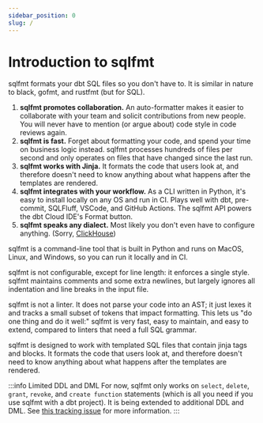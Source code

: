 ```yaml
---
sidebar_position: 0
slug: /
---
```


# Introduction to sqlfmt

sqlfmt formats your dbt SQL files so you don't have to. It is similar in nature to black, gofmt, and rustfmt (but for SQL).

1. **sqlfmt promotes collaboration.** An auto-formatter makes it easier to collaborate with your team and solicit contributions from new people. You will never have to mention (or argue about) code style in code reviews again.
1. **sqlfmt is fast.** Forget about formatting your code, and spend your time on business logic instead. sqlfmt processes hundreds of files per second and only operates on files that have changed since the last run.
1. **sqlfmt works with Jinja.** It formats the code that users look at, and therefore doesn't need to know anything about what happens after the templates are rendered.
1. **sqlfmt integrates with your workflow.** As a CLI written in Python, it's easy to install locally on any OS and run in CI. Plays well with dbt, pre-commit, SQLFluff, VSCode, and GitHub Actions. The sqlfmt API powers the dbt Cloud IDE's Format button.
1. **sqlfmt speaks any dialect.** Most likely you don't even have to configure anything. (Sorry, [ClickHouse](./dialects/index.md#clickhouse))

sqlfmt is a command-line tool that is built in Python and runs on MacOS, Linux, and Windows, so you can run it locally and in CI.

sqlfmt is not configurable, except for line length: it enforces a single style. sqlfmt maintains comments and some extra newlines, but largely ignores all indentation and line breaks in the input file.

sqlfmt is not a linter. It does not parse your code into an AST; it just lexes it and tracks a small subset of tokens that impact formatting. This lets us "do one thing and do it well:" sqlfmt is very fast, easy to maintain, and easy to extend, compared to linters that need a full SQL grammar.

sqlfmt is designed to work with templated SQL files that contain jinja tags and blocks. It formats the code that users look at, and therefore doesn't need to know anything about what happens after the templates are rendered.

:::info Limited DDL and DML
For now, sqlfmt only works on `select`, `delete`, `grant`, `revoke`, and `create function` statements (which is all you need if you use sqlfmt with a dbt project). It is being extended to additional DDL and DML. See [this tracking issue](https://github.com/tconbeer/sqlfmt/issues/262) for more information.
:::